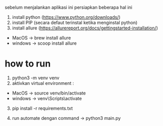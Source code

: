 sebelum menjalankan aplikasi ini persiapkan beberapa hal ini

1. install python (https://www.python.org/downloads/)
2. install PIP (secara defaut terinstal ketika menginstal python)
3. install allure (https://allurereport.org/docs/gettingstarted-installation/)

- MacOS -> brew install allure
- windows -> scoop install allure

# how to run

1. python3 -m venv venv
2. aktivkan virtual environment :

- MacOS -> source venv/bin/activate
- windows -> venv\Scripts\activate

3. pip install -r requirements.txt

4. run automate dengan command -> python3 main.py
